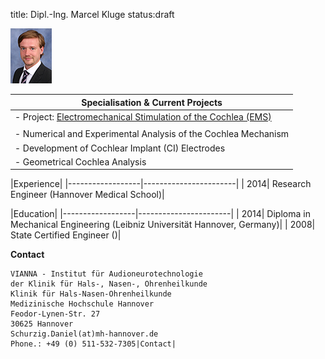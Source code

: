 ﻿title: Dipl.-Ing. Marcel Kluge
status:draft

![Image Marcel Kluge](Marcel.jpg)


|Specialisation	& Current Projects|
|-----------------------------------------|
|-   Project: [Electromechanical Stimulation of the Cochlea (EMS)](http://www.vianna.de/01_workgroups/majdani/projects.html "Electromechanical Stimulation of the Cochlea (EMS)")|
| |
|-   Numerical and Experimental Analysis of the Cochlea Mechanism|
|-   Development of Cochlear Implant (CI) Electrodes|
|-   Geometrical Cochlea Analysis|


|Experience|
|------------------|-----------------------|
| 2014| Research Engineer (Hannover Medical School)|

|Education|
|------------------|-----------------------|
| 2014| Diploma in Mechanical Engineering (Leibniz Universität Hannover, Germany)|
| 2008| State Certified Engineer ()|

**Contact**

	VIANNA - Institut für Audioneurotechnologie
	der Klinik für Hals-, Nasen-, Ohrenheilkunde
	Klinik für Hals-Nasen-Ohrenheilkunde
	Medizinische Hochschule Hannover
	Feodor-Lynen-Str. 27
	30625 Hannover
	Schurzig.Daniel(at)mh-hannover.de
	Phone.: +49 (0) 511-532-7305|Contact|                       
